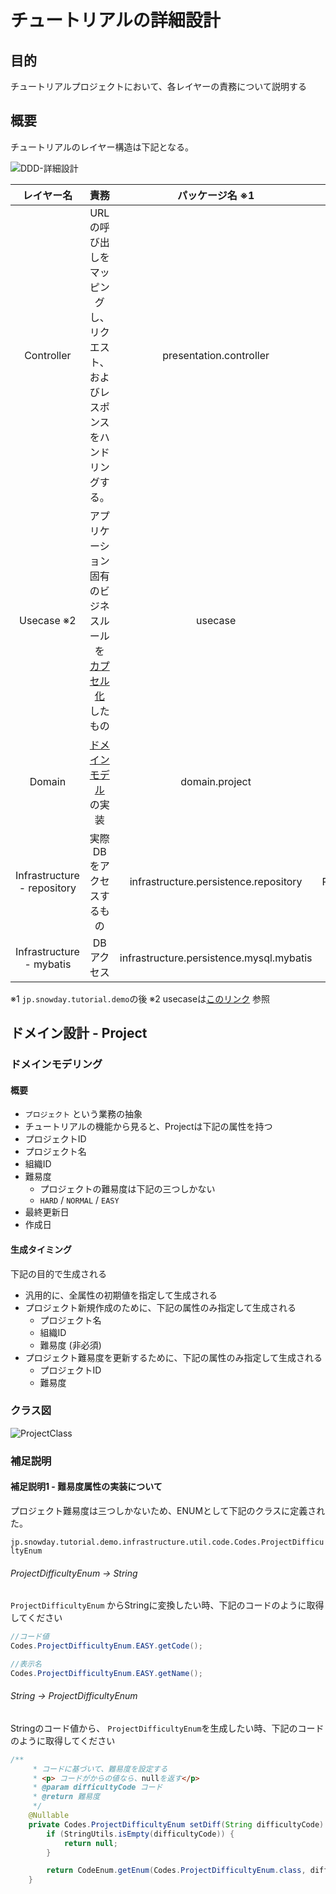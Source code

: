 # チュートリアルの詳細設計

## 目的

チュートリアルプロジェクトにおいて、各レイヤーの責務について説明する

## 概要

チュートリアルのレイヤー構造は下記となる。

![DDD-詳細設計](/Users/zhangnan/dev/NTutorial/readme/pic/DDD-詳細設計.png)



| レイヤー名 | 責務 | パッケージ名 ※1 | クラス例 |  |
| :----------: | :----: | :------------: | :------: | ------------ |
| Controller | URLの呼び出しをマッピングし、リクエスト、およびレスポンスをハンドリングする。 | presentation.controller | ProjectController |  |
| Usecase ※2 | アプリケーション固有のビジネスルールを[カプセル化](http://d.hatena.ne.jp/keyword/%A5%AB%A5%D7%A5%BB%A5%EB%B2%BD)したもの | usecase | ProjectUseCase |  |
| Domain | [ドメインモデル](https://ja.wikipedia.org/wiki/%E3%83%89%E3%83%A1%E3%82%A4%E3%83%B3%E3%83%A2%E3%83%87%E3%83%AB)の実装 | domain.project | Project  ProjectRepository   ProjectService|  |
| Infrastructure - repository | 実際DBをアクセスするもの | infrastructure.persistence.repository | ProjectRepositoryImpl  | |
| Infrastructure - mybatis | DBアクセス | infrastructure.persistence.mysql.mybatis | ProjectEntity  ProjectMapper |  |

※1 `jp.snowday.tutorial.demo`の後
※2 usecaseは[このリンク](https://yoskhdia.hatenablog.com/entry/2016/10/18/152624) 参照

## ドメイン設計 - Project

### ドメインモデリング

#### 概要

-  `プロジェクト`  という業務の抽象
-  チュートリアルの機能から見ると、Projectは下記の属性を持つ
  - プロジェクトID
  - プロジェクト名
  - 組織ID
  - 難易度
    - プロジェクトの難易度は下記の三つしかない
    - `HARD` / `NORMAL` / `EASY`
  - 最終更新日
  - 作成日

#### 生成タイミング

下記の目的で生成される

- 汎用的に、全属性の初期値を指定して生成される
- プロジェクト新規作成のために、下記の属性のみ指定して生成される
  - プロジェクト名
  - 組織ID
  - 難易度 (非必須)
- プロジェクト難易度を更新するために、下記の属性のみ指定して生成される
  - プロジェクトID
  - 難易度

### クラス図

![ProjectClass](/Users/zhangnan/dev/NTutorial/readme/pic/ProjectClass.png)

### 補足説明

#### 補足説明1 - 難易度属性の実装について

プロジェクト難易度は三つしかないため、ENUMとして下記のクラスに定義された。

`jp.snowday.tutorial.demo.infrastructure.util.code.Codes.ProjectDifficultyEnum`



###### ProjectDifficultyEnum → String

`ProjectDifficultyEnum` からStringに変換したい時、下記のコードのように取得してください

```Java
//コード値
Codes.ProjectDifficultyEnum.EASY.getCode();

//表示名
Codes.ProjectDifficultyEnum.EASY.getName();
```

###### String → ProjectDifficultyEnum

Stringのコード値から、 `ProjectDifficultyEnum`を生成したい時、下記のコードのように取得してください

```Java
/**
     * コードに基づいて、難易度を設定する
     * <p> コードがからの値なら、nullを返す</p>
     * @param difficultyCode コード
     * @return 難易度
     */
    @Nullable
    private Codes.ProjectDifficultyEnum setDiff(String difficultyCode) {
        if (StringUtils.isEmpty(difficultyCode)) {
            return null;
        }

        return CodeEnum.getEnum(Codes.ProjectDifficultyEnum.class, difficultyCode);
    }
```



